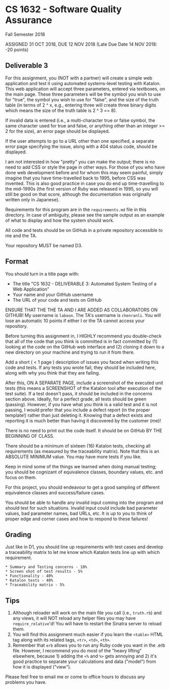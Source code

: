 # CS 1632 - Software Quality Assurance

Fall Semester 2018

ASSIGNED 31 OCT 2018, DUE 12 NOV 2018 (Late Due Date 14 NOV 2018: -20 points)

## Deliverable 3

For this assignment, you (NOT with a partner) will create a simple web application and test it using automated systems-level testing with Katalon.  This web application will accept three parameters, entered via textboxes, on the main page.  These three parameters will be the symbol you wish to use for "true", the symbol you wish to use for "false", and the size of the truth table (in terms of 2 ^ x, e.g., entering three will create three binary digits which means the size of the truth table is 2 ^ 3 == 8).

If invalid data is entered (i.e., a multi-character true or false symbol, the same character used for true and false, or anything other than an integer >= 2 for the size), an error page should be displayed.

If the user attempts to go to a URL other than one specified, a separate error page specifying the issue, along with a 404 status code, should be displayed.

I am not interested in how "pretty" you can make the output; there is no need to add CSS or style the page in other ways.  For those of you who have done web development before and for whom this may seem painful, simply imagine that you have time-travelled back to 1995, before CSS was invented.  This is also good practice in case you do end up time-travelling to the mid-1990s (the first version of Ruby was released in 1995, so you will still be good on that score, although the documentation was originally written only in Japanese).

Requirements for this program are in the `requirements.md` file in this directory.  In case of ambiguity, please see the sample output as an example of what to display and how the system should work.

All code and tests should be on GitHub in a private repository accessible to me and the TA.

Your repository MUST be named D3.

## Format
You should turn in a title page with:

* The title "CS 1632 - DELIVERABLE 3: Automated System Testing of a Web Application"
* Yuur name and your GitHub username
* The URL of your code and tests on GitHub

ENSURE THAT THE THE TA AND I ARE ADDED AS COLLABORATORS ON GITHUB!  My username is `laboon`.  The TA's username is `chenranli`.  You will lose an automatic 10 points if either I or the TA cannot access your repository.

Before turning this assignment in, I HIGHLY recommend you double-check that all of the code that you think is committed is in fact committed by (1) looking at the code on the GitHub web interface and (2) cloning it down to a new directory on your machine and trying to run it from there.

Add a short ( < 1 page ) description of issues you faced when writing this code and tests.  If any tests you wrote fail, they should be included here, along with why you think that they are failing.

After this, ON A SEPARATE PAGE, include a screenshot of the executed unit tests (this means a SCREENSHOT of the Katalon tool after execution of the test suite).  If a test doesn't pass, it should be included in the concerns section above.  Ideally, for a perfect grade, all tests should be green (passing).  However, if you have what you think is a valid test and it is not passing, I would prefer that you include a defect report (in the proper template!) rather than just deleting it.  Knowing that a defect exists and reporting it is much better than having it discovered by the customer (me)!

There is no need to print out the code itself.  It should be on GitHub BY THE BEGINNING OF CLASS.

There should be a minimum of sixteen (16) Katalon tests, checking all requirements (as measured by the traceability matrix).  Note that this is an ABSOLUTE MINIMUM value.  You may have more tests if you like.

Keep in mind some of the things we learned when doing manual testing; you should be cognizant of equivalence classes, boundary values, etc. and focus on them.

For this project, you should endeavour to get a good sampling of different equivalence classes and success/failure cases.

You should be able to handle any invalid input coming into the program and should test for such situations.  Invalid input could include bad parameter values, bad parameter names, bad URLs, etc.  It is up to you to think of proper edge and corner cases and how to respond to these failures!

## Grading

Just like in D1, you should line up requirements with test cases and develop a traceability matrix to let me know which Katalon tests line up with which requirement.

```
* Summary and Testing concerns - 10%
* Screen shot of test results - 5%
* Functionality - 40%
* Katalon tests - 40%
* Traceability matrix - 5%
```
## Tips

1. Although reloader will work on the main file you call (i.e., `truth.rb`) and any views, it will NOT reload any helper files you may have `require_relative`'d!  You will have to restart the Sinatra server to reload them.
2. You will find this assignment much easier if you learn the `<table>` HTML tag along with its related tags, `<tr>`, `<td>`, `<th>`.
3. Remember that `erb` allows you to run any Ruby code you want in the .erb file.  However, I recommend you do most of the "heavy lifting" elsewhere, because 1) adding the `<%` and `%>` gets annoying and 2) it's good practice to separate your calculations and data ("model") from how it is displayed ("view").

Please feel free to email me or come to office hours to discuss any problems you have.
